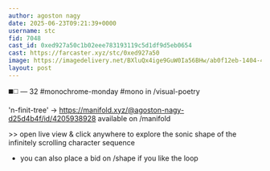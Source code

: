 ```yaml
---
author: agoston nagy
date: 2025-06-23T09:21:39+0000
username: stc
fid: 7048
cast_id: 0xed927a50c1b02eee783193119c5d1df9d5eb0654
cast: https://farcaster.xyz/stc/0xed927a50
image: https://imagedelivery.net/BXluQx4ige9GuW0Ia56BHw/ab0f12eb-1404-450e-a3d6-d082207acb00/original
layout: post
---
```

◼️◻️ — 32 #monochrome-monday #mono in /visual-poetry   
  
'n-finit-tree' → https://manifold.xyz/@agoston-nagy-d25d4b4f/id/4205938928 available on /manifold   
  
<html> >> open live view & click anywhere to explore the sonic shape of the infinitely scrolling character sequence  
  
+ you can also place a bid on /shape if you like the loop  

<img src='https://imagedelivery.net/BXluQx4ige9GuW0Ia56BHw/ab0f12eb-1404-450e-a3d6-d082207acb00/original' alt='' referrerpolicy='no-referrer'/>